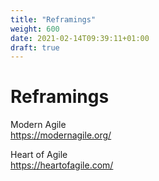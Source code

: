 ```yaml
---
title: "Reframings"
weight: 600
date: 2021-02-14T09:39:11+01:00
draft: true
---
```


# Reframings

Modern Agile  
https://modernagile.org/

Heart of Agile  
https://heartofagile.com/
